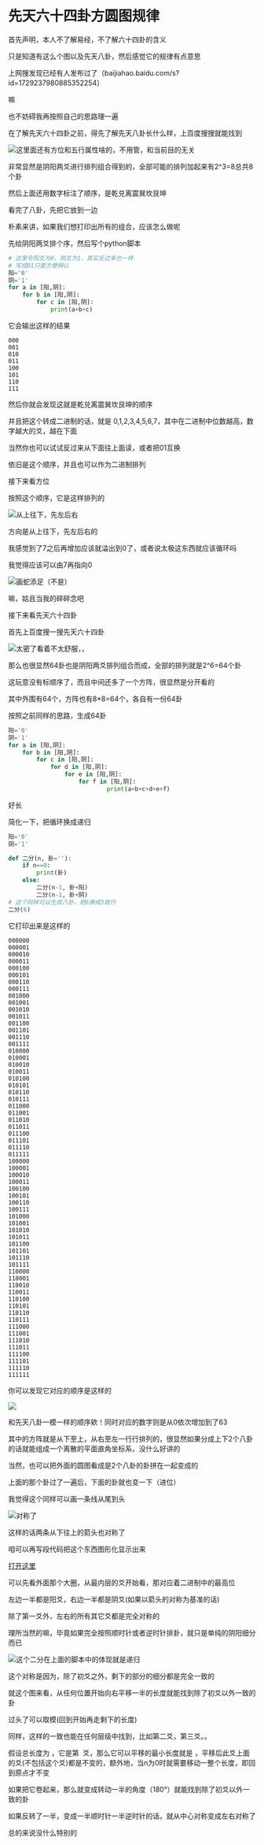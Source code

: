 # 先天六十四卦方圆图规律

首先声明，本人不了解易经，不了解六十四卦的含义

只是知道有这么个图以及先天八卦，然后感觉它的规律有点意思

上网搜发现已经有人发布过了（baijiahao.baidu.com/s?id=1729237980885352254）

嘛

也不妨碍我再按照自己的思路理一遍

在了解先天六十四卦之前，得先了解先天八卦长什么样，上百度搜搜就能找到

![这里面还有方位和五行属性啥的，不用管，和当前目的无关](https://files.catbox.moe/gcrfsn.png)

非常显然是阴阳两爻进行排列组合得到的，全部可能的排列加起来有2^3=8总共8个卦

然后上面还用数字标注了顺序，是乾兑离震巽坎艮坤

看完了八卦，先把它放到一边

朴素来讲，如果我们想打印出所有的组合，应该怎么做呢

先给阴阳两爻排个序，然后写个python脚本

```py
# 这里令阳爻为0，阴爻为1，其实反过来也一样
# 写成01只是方便辨认
阳='0'
阴='1'
for a in [阳,阴]:
    for b in [阳,阴]:
        for c in [阳,阴]:
            print(a+b+c)
```

它会输出这样的结果

```
000
001
010
011
100
101
110
111
```

然后你就会发现这就是乾兑离震巽坎艮坤的顺序

并且把这个转成二进制的话，就是 0,1,2,3,4,5,6,7，其中在二进制中位数越高，数字越大的爻，越在下面

当然你也可以试试反过来从下面往上面读，或者把01互换

依旧是这个顺序，并且也可以作为二进制排列

接下来看方位

按照这个顺序，它是这样排列的

![从上往下，先左后右](https://files.catbox.moe/dqme4i.png)

方向是从上往下，先左后右的

我感觉到了7之后再增加应该就溢出到0了，或者说太极这东西就应该循环吗

我觉得应该可以由7再指向0

![画蛇添足（不是）](https://files.catbox.moe/5p45eq.png)

嘛，姑且当我的碎碎念吧

接下来看先天六十四卦

首先上百度搜一搜先天六十四卦

![太密了看着不太舒服，，](https://files.catbox.moe/2k7htn.png)

那么也很显然64卦也是阴阳两爻排列组合而成，全部的排列就是2^6=64个卦

这玩意没有标顺序了，而且中间还多了一个方阵，很显然是分开看的

其中外围有64个，方阵也有8*8=64个，各自有一份64卦

按照之前同样的思路，生成64卦

```py
阳='0'
阴='1'
for a in [阳,阴]:
    for b in [阳,阴]:
        for c in [阳,阴]:
            for d in [阳,阴]:
                for e in [阳,阴]:
                    for f in [阳,阴]:
                            print(a+b+c+d+e+f)
```

好长

简化一下，把循环换成递归

```py
阳='0'
阴='1'

def 二分(n, 卦=''):
    if n==0:
        print(卦)
    else:
        二分(n-1, 卦+阳)
        二分(n-1, 卦+阴)
# 这个同样可以生成八卦，把6换成3就行
二分(6)
```

它打印出来是这样的

```
000000
000001
000010
000011
000100
000101
000110
000111
001000
001001
001010
001011
001100
001101
001110
001111
010000
010001
010010
010011
010100
010101
010110
010111
011000
011001
011010
011011
011100
011101
011110
011111
100000
100001
100010
100011
100100
100101
100110
100111
101000
101001
101010
101011
101100
101101
101110
101111
110000
110001
110010
110011
110100
110101
110110
110111
111000
111001
111010
111011
111100
111101
111110
111111
```

你可以发现它对应的顺序是这样的

![](https://files.catbox.moe/8t2aln.png)

和先天八卦一模一样的顺序欸！同时对应的数字则是从0依次增加到了63

其中的方阵就是从下至上，从右至左一行行排列的，很显然如果分成上下2个八卦的话就能组成一个离散的平面直角坐标系，没什么好讲的

当然，也可以把外面的圆图看成是2个八卦的卦拼在一起变成的

上面的那个卦过了一遍后，下面的卦就也变一下（进位）

我觉得这个同样可以画一条线从尾到头

![对称了](https://files.catbox.moe/kyi60t.png)

这样的话两条从下往上的箭头也对称了

咱可以再写段代码把这个东西图形化显示出来

[打开这里](/gua.html)

可以先看外面那个大圈，从最内层的爻开始看，那对应着二进制中的最高位

左边一半都是阳爻，右边一半都是阴爻(如果以箭头的对称为基准的话)

除了第一爻外，左右的所有其它爻都是完全对称的

理所当然的嘛，毕竟如果完全按照顺时针或者逆时针排卦，就只是单纯的阴阳细分而已

![这个二分在上面的脚本中的体现就是递归](https://files.catbox.moe/hlzoo6.png)

这个对称是因为，除了初爻之外，剩下的部分的细分都是完全一致的

就这个图来看，从任何位置开始向右平移一半的长度就能找到除了初爻以外一致的卦

过头了可以取模(回到开始再走剩下的长度)

同样，这样的一致也能在任何层级中找到，比如第二爻，第三爻。。

假设总长度为 ，它是第  爻，那么它可以平移的最小长度就是 ，平移后此爻上面的爻(不包括这个爻)都是不变的，额外地，当n为0时就需要移动一整个长度，即回到原点才不变

如果把它卷起来，那么就变成转动一半的角度（180°）就能找到除了初爻以外一致的卦

如果反转了一半，变成一半顺时针一半逆时针的话，就从中心对称变成左右对称了

总的来说没什么特别的
